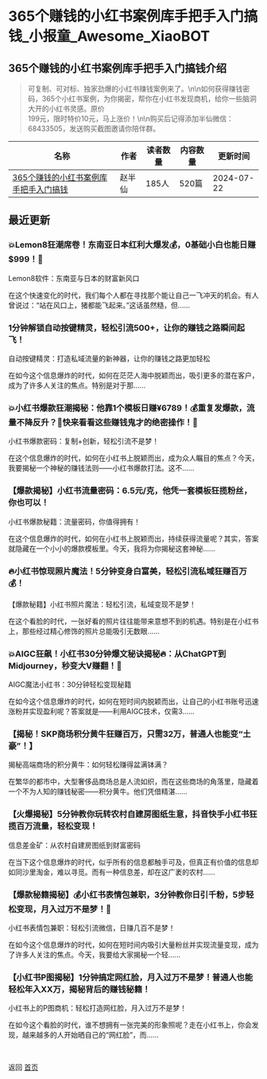 # 365个赚钱的小红书案例库手把手入门搞钱_小报童_Awesome_XiaoBOT

## 365个赚钱的小红书案例库手把手入门搞钱介绍
> 可复制、可对标、独家劲爆的小红书赚钱案例来了。\n\n如何获得赚钱密码，365个小红书案例，为你揭密，帮你在小红书发现商机，给你一些脑洞大开的小红书灵感。原价  
199元，限时特价10元，马上涨价！\n\n购买后记得添加半仙微信：68433505，发送购买截图邀请你陪伴群。  
  


|名称|作者|读者数量|内容数量|更新时间|
|---|---|---|---|---|
|[365个赚钱的小红书案例库手把手入门搞钱](https://xiaobot.net/p/13401616?refer=0b133df9-27dc-423b-8101-639049001c13)|赵半仙|185人|520篇|2024-07-22|

## 最近更新
### 💥Lemon8狂潮席卷！东南亚日本红利大爆发💰，0基础小白也能日赚$999！🚀

Lemon8软件：东南亚与日本的财富新风口

在这个快速变化的时代，我们每个人都在寻找那个能让自己一飞冲天的机会。有人曾说过：“站在风口上，猪都能飞起来。”这话虽然糙，但......

### 1分钟解锁自动按键精灵，轻松引流500+，让你的赚钱之路瞬间起飞！

自动按键精灵：打造私域流量的新神器，让你的赚钱之路更加轻松

在如今这个信息爆炸的时代，如何在茫茫人海中脱颖而出，吸引更多的潜在客户，成为了许多人关注的焦点。特别是对于那......

### 💥小红书爆款狂潮揭秘：他靠1个模板日赚¥6789！💰重复发爆款，流量不降反升？🤔快来看看这些赚钱鬼才的绝密操作！🚀

小红书爆款密码：复制+创新，轻松引流不是梦！

在这个信息爆炸的时代，如何在小红书上脱颖而出，成为众人瞩目的焦点？今天，我要揭秘一个神秘的赚钱法则——小红书爆款打法。这不......

### 【爆款揭秘】小红书流量密码：6.5元/克，他凭一套模板狂揽粉丝，你也可以！

小红书爆款秘籍：流量密码，你值得拥有！

在这个信息爆炸的时代，如何在小红书上脱颖而出，持续获得流量呢？其实，答案就隐藏在一个小小的爆款模板里。今天，我将为你揭秘这套神秘......

### 🔥小红书惊现照片魔法！5分钟变身白富美，轻松引流私域狂赚百万💰！

【爆款秘籍】小红书照片魔法：轻松引流，私域变现不是梦！

在这个看脸的时代，一张好看的照片往往能带来意想不到的机遇。特别是在小红书上，那些经过精心修饰的照片总能吸引无数眼......

### 💥AIGC狂飙！小红书30分钟爆文秘诀揭秘🔥：从ChatGPT到Midjourney，秒变大V赚翻！🚀

AIGC魔法小红书：30分钟轻松变现秘籍

在如今这个信息爆炸的时代，如何在短时间内脱颖而出，让自己的小红书账号迅速涨粉并实现盈利呢？答案就是——利用AIGC技术，仅需3......

### 【揭秘！SKP商场积分黄牛狂赚百万，只需32万，普通人也能变“土豪”！】

揭秘高端商场的积分黄牛：如何轻松赚得盆满钵满？

在繁华的都市中，大型奢侈品商场总是人流如织，而在这些商场的角落里，隐藏着一个不为人知的赚钱秘密——积分黄牛。他们凭借精湛......

### 【火爆揭秘】5分钟教你玩转农村自建房图纸生意，抖音快手小红书狂揽百万流量，轻松变现！

信息差金矿：从农村自建房图纸到财富密码

在当下这个信息爆炸的时代，似乎所有的信息都触手可及，但真正有价值的信息却如同沙里淘金，难以寻觅。而有一种信息差，却在这广袤的农村......

### 【爆款秘籍揭秘】💰小红书表情包兼职，3分钟教你日引千粉，5步轻松变现，月入过万不是梦！🚀

小红书表情包兼职：轻松引流微信，日赚几百不是梦！

在如今这个信息爆炸的时代，如何在短时间内吸引大量粉丝并实现流量变现，成为了许多人关注的焦点。今天，我要给大家揭秘一个轻......

### 【小红书P图揭秘】1分钟搞定网红脸，月入过万不是梦！普通人也能轻松年入XX万，揭秘背后的赚钱秘籍！

小红书上的P图商机：轻松打造网红脸，月入过万不是梦！

在如今这个看脸的时代，谁不想拥有一张完美的形象照呢？走在小红书上，你会发现，越来越多的人开始晒自己的“网红脸”，而......


<a href="https://github.com/Reno9527/awesome-xiaobot" style="color: white; text-decoration: none;">awesome-xiaobot</a>

返回 [首页](../README.md)
